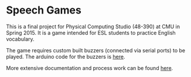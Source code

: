 # Speech Games

This is a final project for Physical Computing Studio (48-390) at CMU in Spring 2015. It is a game intended for ESL students to practice English vocabulary. 

The game requires custom built buzzers (connected via serial ports) to be played. The arduino code for the buzzers is [here](https://github.com/aebalderas/speechgame-hardware).

More extensive documentation and process work can be found [here](http://physcomp.m4r5.io/2015/05/11/speech-games/).
